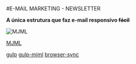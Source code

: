 
#E-MAIL MARKETING - NEWSLETTER


__A única estrutura que faz e-mail responsivo  ~~fácil~~__



<img src="https://mjml.io/assets/img/logo-white-small.png" title="MJML" alt="MJML">

[MJML](https://mjml.io/)

[gulp](https://www.npmjs.com/package/gulp/v/3.9.1)
[gulp-mjml](https://www.npmjs.com/package/gulp-mjml)
[browser-sync](https://www.npmjs.com/package/browser-sync)


